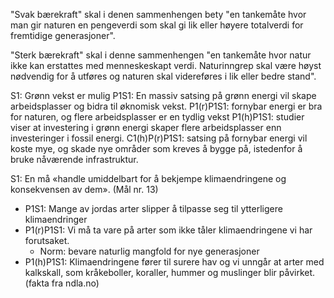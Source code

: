 "Svak bærekraft" skal i denen sammenhengen bety "en tankemåte hvor man gir naturen en pengeverdi som skal gi lik eller høyere totalverdi for fremtidige generasjoner".

"Sterk bærekraft" skal i denne sammenhengen "en tankemåte hvor natur ikke kan erstattes med menneskeskapt verdi. Naturinngrep skal være høyst nødvendig for å utføres og naturen skal videreføres i lik eller bedre stand".


S1: Grønn vekst er mulig
P1S1: En massiv satsing på grønn energi vil skape arbeidsplasser og bidra til øknomisk vekst.
P1(r)P1S1: fornybar energi er bra for naturen, og flere arbeidsplasser er en tydlig vekst
P1(h)P1S1: studier viser at investering i grønn energi skaper flere arbeidsplasser enn investeringer i fossil energi.
C1(h)P(r)P1S1: satsing på fornybar energi vil koste mye, og skade nye områder som kreves å bygge på, istedenfor å bruke nåværende infrastruktur.


S1: En må «handle umiddelbart for å bekjempe klimaendringene og konsekvensen av dem». (Mål nr. 13) 
- P1S1:  Mange av jordas arter slipper å tilpasse seg til ytterligere klimaendringer
- P1(r)P1S1: Vi må  ta vare på arter som ikke tåler klimaendringene vi har forutsaket. 
	- Norm: bevare naturlig mangfold for nye generasjoner
- P1(h)P1S1: Klimaendringene fører til surere hav og vi unngår at arter med kalkskall, som kråkeboller, koraller, hummer og muslinger blir påvirket. (fakta fra ndla.no)